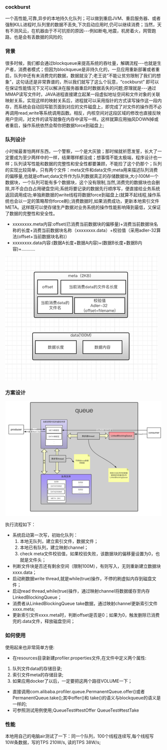 ### cockburst
一个高性能,可靠,异步的本地持久化队列；可以做到重启JVM、重启服务器、或者强制KILL进程时,队列里的数据不丢失,下次启动应用时,仍可以继续消费；当然，天有不测风云，在机器由于不可抗拒的原因---例如断电,地震，机房着火，网管跑路，也是会有丢数据的风险的;
### 背景
很多时候，我们都会通过blockqueue来提高系统的吞吐量，解耦流程---也就是生产者，消费者模式；但因为blockqueue是非持久化的，一旦应用重新部署或者重启，队列中还有未消费完的数据，数据就没了;老王说“不能让贫穷限制了我们的想象”，这句话还是非常靠谱的，所以我们就写了这么个玩意，“cockburst” 即可以在保证性能情况下又可以解决在服务器重启时数据丢失的问题;原理就是---通过MMAP读写文件时，JAVA进程直接建立起某一段虚拟地址空间和文件对象的关联映射关系，实现这样的映射关系后，进程就可以采用指针的方式读写操作这一段内存，而系统会自动回写脏页面到对应的文件磁盘上，即完成了对文件的操作而不必再调用read,write等系统调用函数。相反，内核空间对这段区域的修改也直接反映用户空间，对文件的读写就像在内存中读写一样。这样就算应用抽风DOWN掉或者重启，操作系统依然会帮你把数据force到磁盘上;

### 队列设计
小时候最害怕两样东西，一个警察，一个是大灰狼；那时候就祈愿发誓，长大了一定要成为至少两样中的一样，结果哪样都没成；想事情不能太极端，程序设计也一样；队列读写性能和数据的完整性和安全性都要兼顾，不能捡了这个扔那个；队列的实现比较简单，只有两个文件：meta文件和data文件;meta用来描述队列消费的偏移量,也就是offset;data文件作为队列数据真正的存储数据块,大小100M一个数据块，一个队列可能有多个数据块，这个没有限制,当然,消费完的数据块也会删除,并不会白白占用硬盘空间;系统将要记录的数据先行顺序写，便直接给业务系统返回调用成功;单独刷数据的write线程将数据force到磁盘上(就算不起线程,操作系统也会以一定的策略帮你force刷);消费数据时,如果消费成功，更新本地索引文件META。这样既可以使存储生产数据对业务系统的操作性能影响降到最低，又保证了数据的完整性和安全性。

* xxxxxxxx.meta内容:offset(已消费当前数据块的偏移量)+消费当前数据块名称的长度+消费当前数据块名称（xxxxxxxx.data）+校验值（采用adler-32算法(offset+当前数据块名称)）
* xxxxxxxx.data内容:(数据A长度+数据A内容)+(数据B长度+数据B内容)+...........

![undefined](process/meta-data.png)

### 方案设计
![undefined](process/design.png)

执行流程如下：
* 系统启动第一次写，初始化队列：
    1. 本地无队列，建立索引文件，数据文件；
    2. 本地已有队列，建立映射channel；
    3. check meta文件校验值，如果校验失败，该数据块的偏移量设置为0，也就是文件头；
* 判断文件块是否还有剩余空间（限制100M），有则写入，无则重新建立数据块xxxx.data；
* 启动刷数据write thread,就是while(true)操作，不停的刷虚拟内存到磁盘文件；
* 启动read thread,while(true)操作，通过映射channel将数据缓存至内存LinkedBlockingQueue；
* 消费者从LinkedBlockingQueue take数据，通过映射channel更新索引文件xxxx.meta;
* 更新索引文件xxxx.meta时，判断offset是否是0；如果为0，触发删除已消费完的.data文件，释放磁盘空间；


### 如何使用
使用起来也非常简单方便:
* 在resources目录新建profiler.properties文件,在文件中定义两个属性:
1. 队列文件data的存储目录;
2. 索引文件meta的存储目录;
3. 如果应用docker了以后，一定要把这两个路径VOLUME一下；
* 直接调用com.alibaba.profiler.queue.PermanentQueue.offer()或者
PermanentQueue.take();其中offer()和
take()的语义与blockqueue的语义是一样的;
* 可参照测试用例使用;QueueTest#testOffer QueueTest#testTake

### 性能
本地用自己的电脑air测试了一下：同一个队列，100个线程连续写,每个线程写10W条数据，写的TPS 210W/s,  读的TPS 38W/s;
